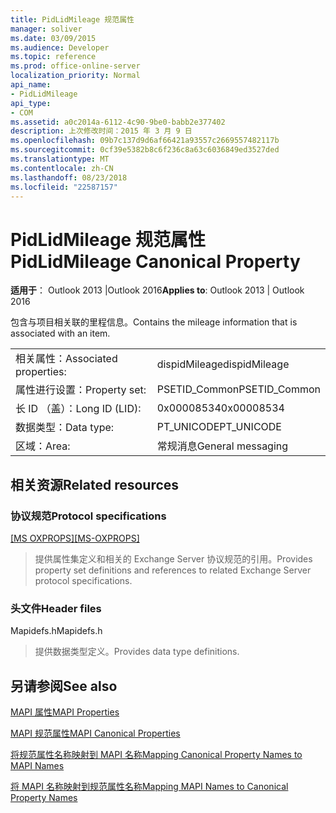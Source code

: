 ```yaml
---
title: PidLidMileage 规范属性
manager: soliver
ms.date: 03/09/2015
ms.audience: Developer
ms.topic: reference
ms.prod: office-online-server
localization_priority: Normal
api_name:
- PidLidMileage
api_type:
- COM
ms.assetid: a0c2014a-6112-4c90-9be0-babb2e377402
description: 上次修改时间：2015 年 3 月 9 日
ms.openlocfilehash: 09b7c137d9d6af66421a93557c2669557482117b
ms.sourcegitcommit: 0cf39e5382b8c6f236c8a63c6036849ed3527ded
ms.translationtype: MT
ms.contentlocale: zh-CN
ms.lasthandoff: 08/23/2018
ms.locfileid: "22587157"
---
```

# <a name="pidlidmileage-canonical-property"></a><span data-ttu-id="680fb-103">PidLidMileage 规范属性</span><span class="sxs-lookup"><span data-stu-id="680fb-103">PidLidMileage Canonical Property</span></span>

  
  
<span data-ttu-id="680fb-104">**适用于**： Outlook 2013 |Outlook 2016</span><span class="sxs-lookup"><span data-stu-id="680fb-104">**Applies to**: Outlook 2013 | Outlook 2016</span></span> 
  
<span data-ttu-id="680fb-105">包含与项目相关联的里程信息。</span><span class="sxs-lookup"><span data-stu-id="680fb-105">Contains the mileage information that is associated with an item.</span></span>
  
|||
|:-----|:-----|
|<span data-ttu-id="680fb-106">相关属性：</span><span class="sxs-lookup"><span data-stu-id="680fb-106">Associated properties:</span></span>  <br/> |<span data-ttu-id="680fb-107">dispidMileage</span><span class="sxs-lookup"><span data-stu-id="680fb-107">dispidMileage</span></span>  <br/> |
|<span data-ttu-id="680fb-108">属性进行设置：</span><span class="sxs-lookup"><span data-stu-id="680fb-108">Property set:</span></span>  <br/> |<span data-ttu-id="680fb-109">PSETID_Common</span><span class="sxs-lookup"><span data-stu-id="680fb-109">PSETID_Common</span></span>  <br/> |
|<span data-ttu-id="680fb-110">长 ID （盖）：</span><span class="sxs-lookup"><span data-stu-id="680fb-110">Long ID (LID):</span></span>  <br/> |<span data-ttu-id="680fb-111">0x00008534</span><span class="sxs-lookup"><span data-stu-id="680fb-111">0x00008534</span></span>  <br/> |
|<span data-ttu-id="680fb-112">数据类型：</span><span class="sxs-lookup"><span data-stu-id="680fb-112">Data type:</span></span>  <br/> |<span data-ttu-id="680fb-113">PT_UNICODE</span><span class="sxs-lookup"><span data-stu-id="680fb-113">PT_UNICODE</span></span>  <br/> |
|<span data-ttu-id="680fb-114">区域：</span><span class="sxs-lookup"><span data-stu-id="680fb-114">Area:</span></span>  <br/> |<span data-ttu-id="680fb-115">常规消息</span><span class="sxs-lookup"><span data-stu-id="680fb-115">General messaging</span></span>  <br/> |
   
## <a name="related-resources"></a><span data-ttu-id="680fb-116">相关资源</span><span class="sxs-lookup"><span data-stu-id="680fb-116">Related resources</span></span>

### <a name="protocol-specifications"></a><span data-ttu-id="680fb-117">协议规范</span><span class="sxs-lookup"><span data-stu-id="680fb-117">Protocol specifications</span></span>

<span data-ttu-id="680fb-118">[[MS OXPROPS]](http://msdn.microsoft.com/library/f6ab1613-aefe-447d-a49c-18217230b148%28Office.15%29.aspx)</span><span class="sxs-lookup"><span data-stu-id="680fb-118">[[MS-OXPROPS]](http://msdn.microsoft.com/library/f6ab1613-aefe-447d-a49c-18217230b148%28Office.15%29.aspx)</span></span>
  
> <span data-ttu-id="680fb-119">提供属性集定义和相关的 Exchange Server 协议规范的引用。</span><span class="sxs-lookup"><span data-stu-id="680fb-119">Provides property set definitions and references to related Exchange Server protocol specifications.</span></span>
    
### <a name="header-files"></a><span data-ttu-id="680fb-120">头文件</span><span class="sxs-lookup"><span data-stu-id="680fb-120">Header files</span></span>

<span data-ttu-id="680fb-121">Mapidefs.h</span><span class="sxs-lookup"><span data-stu-id="680fb-121">Mapidefs.h</span></span>
  
> <span data-ttu-id="680fb-122">提供数据类型定义。</span><span class="sxs-lookup"><span data-stu-id="680fb-122">Provides data type definitions.</span></span>
    
## <a name="see-also"></a><span data-ttu-id="680fb-123">另请参阅</span><span class="sxs-lookup"><span data-stu-id="680fb-123">See also</span></span>



[<span data-ttu-id="680fb-124">MAPI 属性</span><span class="sxs-lookup"><span data-stu-id="680fb-124">MAPI Properties</span></span>](mapi-properties.md)
  
[<span data-ttu-id="680fb-125">MAPI 规范属性</span><span class="sxs-lookup"><span data-stu-id="680fb-125">MAPI Canonical Properties</span></span>](mapi-canonical-properties.md)
  
[<span data-ttu-id="680fb-126">将规范属性名称映射到 MAPI 名称</span><span class="sxs-lookup"><span data-stu-id="680fb-126">Mapping Canonical Property Names to MAPI Names</span></span>](mapping-canonical-property-names-to-mapi-names.md)
  
[<span data-ttu-id="680fb-127">将 MAPI 名称映射到规范属性名称</span><span class="sxs-lookup"><span data-stu-id="680fb-127">Mapping MAPI Names to Canonical Property Names</span></span>](mapping-mapi-names-to-canonical-property-names.md)

